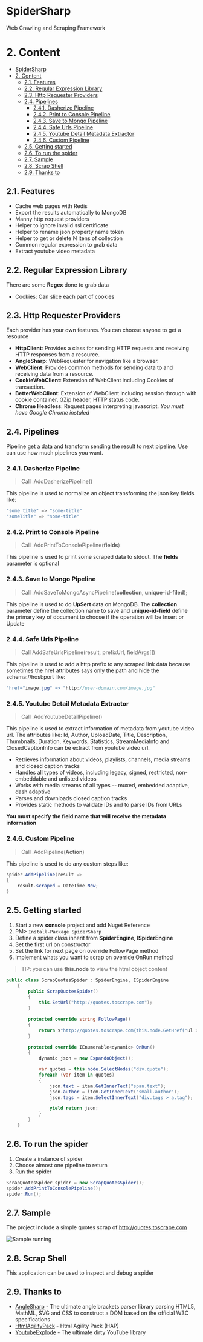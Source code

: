 # SpiderSharp

Web Crawling and Scraping Framework

# 2. Content
<!-- TOC -->

- [SpiderSharp](#spidersharp)
- [2. Content](#2-content)
    - [2.1. Features](#21-features)
    - [2.2. Regular Expression Library](#22-regular-expression-library)
    - [2.3. Http Requester Providers](#23-http-requester-providers)
    - [2.4. Pipelines](#24-pipelines)
        - [2.4.1. Dasherize Pipeline](#241-dasherize-pipeline)
        - [2.4.2. Print to Console Pipeline](#242-print-to-console-pipeline)
        - [2.4.3. Save to Mongo Pipeline](#243-save-to-mongo-pipeline)
        - [2.4.4. Safe Urls Pipeline](#244-safe-urls-pipeline)
        - [2.4.5. Youtube Detail Metadata Extractor](#245-youtube-detail-metadata-extractor)
        - [2.4.6. Custom Pipeline](#246-custom-pipeline)
    - [2.5. Getting started](#25-getting-started)
    - [2.6. To run the spider](#26-to-run-the-spider)
    - [2.7. Sample](#27-sample)
    - [2.8. Scrap Shell](#28-scrap-shell)
    - [2.9. Thanks to](#29-thanks-to)

<!-- /TOC -->

## 2.1. Features

- Cache web pages with Redis
- Export the results automatically to MongoDB
- Manny http request providers
- Helper to ignore invalid ssl certificate
- Helper to rename json property name token
- Helper to get or delete N itens of collection
- Common regular expression to grab data
- Extract youtube video metadata

## 2.2. Regular Expression Library
There are some **Regex** done to grab data

- Cookies: Can slice each part of cookies

## 2.3. Http Requester Providers
Each provider has your own features. You can choose anyone to get a resource

- **HttpClient**: Provides a class for sending HTTP requests and receiving HTTP responses from a resource.
- **AngleSharp**: WebRequester for navigation like a browser.
- **WebClient**: Provides common methods for sending data to and receiving data from a resource.
- **CookieWebClient**: Extension of WebClient including Cookies of transaction.
- **BetterWebClient**: Extension of WebClient including session through with cookie container, GZip header, HTTP status code.
- **Chrome Headless**: Request pages interpreting javascript. _You must have Google Chrome instaled_

## 2.4. Pipelines

Pipeline get a data and transform sending the result to next pipeline. Use can use how much pipelines you want.

### 2.4.1. Dasherize Pipeline 
> Call .AddDasherizePipeline() 

This pipeline is used to normalize an object transforming the json key fields like:

```C#
"some_title" => "some-title"
"someTitle" => "some-title"
```

### 2.4.2. Print to Console Pipeline

> Call .AddPrintToConsolePipeline(**fields**)

This pipeline is used to print some scraped data to stdout. The **fields** parameter is optional

### 2.4.3. Save to Mongo Pipeline

> Call .AddSaveToMongoAsyncPipeline(**collection**, **unique-id-filed**);

This pipeline is used to do **UpSert** data on MongoDB. The **collection** parameter define the collection name to save and **unique-id-field** define the primary key of document to choose if the operation will be Insert or Update

### 2.4.4. Safe Urls Pipeline

> Call AddSafeUrlsPipeline(result, prefixUrl, fieldArgs[])

This pipeline is used to add a http prefix to any scraped link data because sometimes the href attributes says only the path and hide the schema://host:port like:

```C#
"href="image.jpg" => "http://user-domain.com/image.jpg"
```

### 2.4.5. Youtube Detail Metadata Extractor

> Call .AddYoutubeDetailPipeline()

This pipeline is used to extract information of metadata from youtube video url. The attributes like: Id, Author, UploadDate, Title, Description, Thumbnails, Duration, Keywords, Statistics, StreamMediaInfo and ClosedCaptionInfo can be extract from youtube video url.

- Retrieves information about videos, playlists, channels, media streams and closed caption tracks
- Handles all types of videos, including legacy, signed, restricted, non-embeddable and unlisted videos
- Works with media streams of all types -- muxed, embedded adaptive, dash adaptive
- Parses and downloads closed caption tracks
- Provides static methods to validate IDs and to parse IDs from URLs

__You must specify the field name that will receive the metadata information__

### 2.4.6. Custom Pipeline

> Call .AddPipeline(**Action**)

This pipeline is used to do any custom steps like:

```C#
spider.AddPipeline(result =>
{
    result.scraped = DateTime.Now;
}
```

## 2.5. Getting started 

1. Start a new **console** project and add Nuget Reference
2. PM> ` Install-Package SpiderSharp `
3. Define a spider class inherit from **SpiderEngine, ISpiderEngine**
4. Set the first url on constructor
5. Set the link for next page on override FollowPage method
6. Implement whats you want to scrap on override OnRun method

> TIP: you can use **this.node** to view the html object content

```c#
public class ScrapQuotesSpider : SpiderEngine, ISpiderEngine
    {
        public ScrapQuotesSpider()
        {
            this.SetUrl("http://quotes.toscrape.com");
        }

        protected override string FollowPage()
        {
            return $"http://quotes.toscrape.com{this.node.GetHref("ul > li > a")}";
        }

        protected override IEnumerable<dynamic> OnRun()
        {
            dynamic json = new ExpandoObject();

            var quotes = this.node.SelectNodes("div.quote");
            foreach (var item in quotes)
            {
                json.text = item.GetInnerText("span.text");
                json.author = item.GetInnerText("small.author");
                json.tags = item.SelectInnerText("div.tags > a.tag");

                yield return json;
            }
        }
    }

```

## 2.6. To run the spider

1. Create a instance of spider
2. Choose almost one pipeline to return
3. Run the spider

```c#
ScrapQuotesSpider spider = new ScrapQuotesSpider();
spider.AddPrintToConsolePipeline();
spider.Run();
```

## 2.7. Sample

The project include a simple quotes scrap of http://quotes.toscrape.com

![Sample running](https://github.com/jefersonsv/SpiderSharp/raw/master/sample-running.gif)

## 2.8. Scrap Shell

This application can be used to inspect and debug a spider

## 2.9. Thanks to

- [AngleSharp](https://github.com/AngleSharp/AngleSharp) - The ultimate angle brackets parser library parsing HTML5, MathML, SVG and CSS to construct a DOM based on the official W3C specifications
- [HtmlAgilityPack](https://github.com/zzzprojects/html-agility-pack) - Html Agility Pack (HAP)
- [YoutubeExplode](https://github.com/Tyrrrz/YoutubeExplode) - The ultimate dirty YouTube library